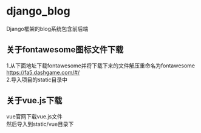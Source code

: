 # django_blog
Django框架的blog系统包含前后端
## 关于fontawesome图标文件下载
1.从下面地址下载fontawesome并将下载下来的文件解压重命名为fontawesome</br>
https://fa5.dashgame.com/#/  </br>
2.导入项目的static目录中 
## 关于vue.js下载
vue官网下载vue.js文件 </br>
然后导入到static/vue目录下
